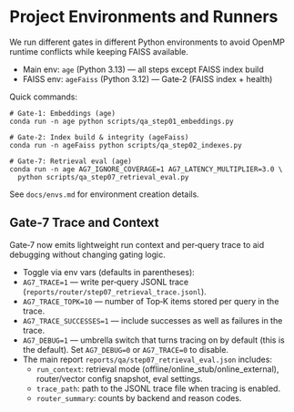 # Project Environments and Runners

We run different gates in different Python environments to avoid OpenMP runtime conflicts while keeping FAISS available.

- Main env: `age` (Python 3.13) — all steps except FAISS index build
- FAISS env: `ageFaiss` (Python 3.12) — Gate‑2 (FAISS index + health)

Quick commands:

```
# Gate‑1: Embeddings (age)
conda run -n age python scripts/qa_step01_embeddings.py

# Gate‑2: Index build & integrity (ageFaiss)
conda run -n ageFaiss python scripts/qa_step02_indexes.py

# Gate‑7: Retrieval eval (age)
conda run -n age AG7_IGNORE_COVERAGE=1 AG7_LATENCY_MULTIPLIER=3.0 \
  python scripts/qa_step07_retrieval_eval.py
```

See `docs/envs.md` for environment creation details.

## Gate‑7 Trace and Context

Gate‑7 now emits lightweight run context and per‑query trace to aid debugging without changing gating logic.

- Toggle via env vars (defaults in parentheses):
- `AG7_TRACE=1` — write per‑query JSONL trace (`reports/router/step07_retrieval_trace.jsonl`).
- `AG7_TRACE_TOPK=10` — number of Top‑K items stored per query in the trace.
- `AG7_TRACE_SUCCESSES=1` — include successes as well as failures in the trace.
- `AG7_DEBUG=1` — umbrella switch that turns tracing on by default (this is the default). Set `AG7_DEBUG=0` or `AG7_TRACE=0` to disable.
- The main report `reports/qa/step07_retrieval_eval.json` includes:
  - `run_context`: retrieval mode (offline/online_stub/online_external), router/vector config snapshot, eval settings.
  - `trace_path`: path to the JSONL trace file when tracing is enabled.
  - `router_summary`: counts by backend and reason codes.
